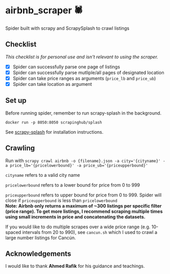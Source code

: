 # airbnb_scraper :spider:

Spider built with scrapy and ScrapySplash to crawl listings

## Checklist

*This checklist is for personal use and isn't relevant to using the scraper.*

- [x] Spider can successfully parse one page of listings  
- [x] Spider can successfully parse mutliple/all pages of designated location
- [x] Spider can take price ranges as arguments (`price_lb` and `price_ub`)
- [x] Spider can take location as argument  

## Set up

Before running spider, remember to run scrapy-splash in the background.

    docker run -p 8050:8050 scrapinghub/splash

See [scrapy-splash](https://github.com/scrapy-plugins/scrapy-splash) for installation instructions.

## Crawling

Run with `scrapy crawl airbnb -o {filename}.json -a city='{cityname}' -a price_lb='{pricelowerbound}' -a price_ub='{priceupperbound}'`

`cityname` refers to a valid city name

`pricelowerbound` refers to a lower bound for price from 0 to 999

`priceupperbound` refers to upper bound for price from 0 to 999. Spider will close if `priceupperbound` is less than
`pricelowerbound`  
**Note: Airbnb only returns a maximum of ~300 listings per specific filter (price range). To get more listings, I recommend scraping multiple times using small increments in price and concatenating the datasets.**

If you would like to do multiple scrapes over a wide price range (e.g. 10-spaced intervals from 20 to 990), see `cancun.sh` which I used to crawl a large number listings for Cancún.

## Acknowledgements

I would like to thank **Ahmed Rafik** for his guidance and teachings.
